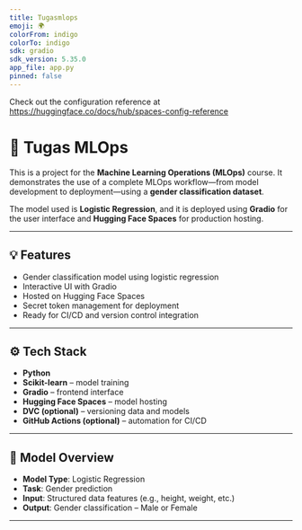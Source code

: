 ```yaml
---
title: Tugasmlops
emoji: 🌍
colorFrom: indigo
colorTo: indigo
sdk: gradio
sdk_version: 5.35.0
app_file: app.py
pinned: false
---
```


Check out the configuration reference at https://huggingface.co/docs/hub/spaces-config-reference

# 📌 Tugas MLOps

This is a project for the **Machine Learning Operations (MLOps)** course. It demonstrates the use of a complete MLOps workflow—from model development to deployment—using a **gender classification dataset**.

The model used is **Logistic Regression**, and it is deployed using **Gradio** for the user interface and **Hugging Face Spaces** for production hosting.

---

## 💡 Features

- Gender classification model using logistic regression
- Interactive UI with Gradio
- Hosted on Hugging Face Spaces
- Secret token management for deployment
- Ready for CI/CD and version control integration

---

## ⚙️ Tech Stack

- **Python**
- **Scikit-learn** – model training
- **Gradio** – frontend interface
- **Hugging Face Spaces** – model hosting
- **DVC (optional)** – versioning data and models
- **GitHub Actions (optional)** – automation for CI/CD

---

## 🧠 Model Overview

- **Model Type**: Logistic Regression
- **Task**: Gender prediction
- **Input**: Structured data features (e.g., height, weight, etc.)
- **Output**: Gender classification – Male or Female

---
